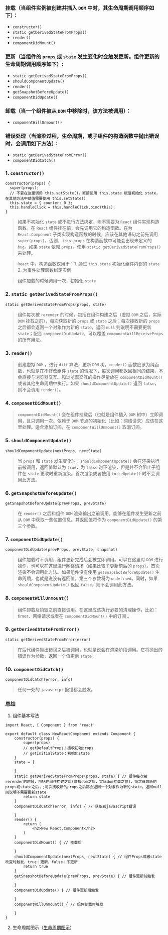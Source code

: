 ### 挂载（当组件实例被创建并插入 `DOM` 中时，其生命周期调用顺序如下）：
  - `constructor()`
  - `static getDerivedStateFromProps()`
  - `render()`
  - `componentDidMount()`

### 更新（当组件的 `props` 或 `state` 发生变化时会触发更新。组件更新的生命周期调用顺序如下）:
  - `static getDerivedStateFromProps()`
  - `shouldComponentUpdate()`
  - `render()`
  - `getSnapshotBeforeUpdate()`
  - `componentDidUpdate()`

### 卸载（当一个组件被从 `DOM` 中移除时，该方法被调用）：
  - `componentWillUnmount()`

### 错误处理（当渲染过程，生命周期，或子组件的构造函数中抛出错误时，会调用如下方法）：
  - `static getDerivedStateFromError()`
  - `componentDidCatch()`

### 1. `constructor()`
  ```
  constructor(props) {
    super(props);
    // 不要在这里调用 this.setState()，直接使用 this.state 赋值初始化 state，在其他方法中赋值需要使用 this.setState()
    this.state = { counter: 0 };
    this.handleClick = this.handleClick.bind(this);
  }
  ```

  > 如果不初始化 `state` 或不进行方法绑定，则不需要为 `React` 组件实现构造函数。在 `React` 组件挂在前，会先调用它的构造函数。在为 `React.Component` 子类实现构造函数的时候，应该在其他语句之前先调用 `super(props)`，否则，`this.props` 在构造函数中可能会出现未定义的 `bug`。如果 `state` 依赖 `props`，使用 `static getDerivedStateFromProps()` 来处理。

  > `React` 中，构造函数仅用于：1. 通过 `this.state` 初始化组件内部的 `state` 2. 为事件处理函数绑定实例

  > 组件加载的时候调用一次，初始化 `state`

### 2. `static getDerivedStateFromProps()`
  ```
  static getDerivedStateFromProps(props, state)
  ```

  > 组件每次被 `rerender` 的时候，包括在组件构建之后（虚拟 `DOM` 之后，实际 `DOM` 挂载之前），每次获取新的 `props` 或 `state` 之后；每次接收新的 `props` 之后都会返回一个对象作为新的 `state`，返回 `null` 则说明不需要更新 `state`；配合 `componentDidUpdate`，可以覆盖 `componentWillReceiveProps` 的所有用法。

### 3. `render()`
  > 创建虚拟 `DOM` ，进行 `diff` 算法，更新 `DOM` 树。`render()` 函数应该为纯函数，也就是在不修改组件 `state` 的情况下，每次调用都返回相同的结果，不会直接与浏览器交互。和浏览器交互的操作尽量放在 `componentDidMount()` 或者其他生命周期中执行。如果 `shouldComponentUpdate()` 返回 `false`，则不会调用 `render()`。

### 4. `componentDidMount()`
  > `componentDidMount()` 会在组件挂载后（也就是组件插入 `DOM` 树中）立即调用，且只调用一次。依赖于 `DOM` 节点的初始化（比如：网络请求）应该在这里处理。适合添加订阅，在 `componentWillUnmount()` 取消订阅。

### 5. `shouldComponentUpdate()`
  ```
  shouldComponentUpdate(nextProps, nextState)
  ```
  > 当 `props` 和 `state` 发生变化时，`shouldComponentUpdate()` 会在渲染执行前被调用，返回值默认为 `true`，为 `false` 时不渲染，但是并不会阻止子组件在 `state` 更改时重新渲染。首次渲染或者使用 `forceUpdate()` 时不会调用此方法。 
 
### 6. `getSnapshotBeforeUpdate()`
  ```
  getSnapshotBeforeUpdate(prevProps, prevState)
  ```
  > 在 `render()` 之后和组件 `DOM` 渲染输出之前调用。能够在组件发生更新之前从 `DOM` 中获取一些位置信息。其返回值将作为 `componentDidUpdate()` 的第三个参数。

### 7. `componentDidUpdate()`
  ```
  componentDidUpdate(prevProps, prevState, snapshot)
  ```
  > 组件加载时不调用，组件更新完成后会被立即调用。可以在这里对 `DOM` 进行操作，也可以在这里进行网络请求（如果比较了更新前后的 `props`）。首次渲染不会调用此方法。如果组件没有使用 `getSnapshotBeforeUpdate()` 生命周期，也就是说没有返回值，第三个参数将为 `undefined`。同时，如果 `shouldComponentUpdate()` 返回 `false`，则不会调用此方法。

### 8. `componentWillUnmount()`
  > 组件卸载及销毁之前直接调用。在这里应该执行必要的清理操作，比如：timer、网络请求或者在 `componentDidMount()` 中的订阅 。

### 9. `getDerivedStateFromError()`
  ```
  static getDerivedStateFromError(error)
  ```
  > 在后代组件抛出错误之后被调用，也就是说会在渲染阶段调用。它将抛出的错误作为参数，返回一个值更新 `state`。

### 10. `componentDidCatch()`
  ```
  componentDidCatch(error, info)
  ```
  > 任何一处的 `javascript` 报错都会触发。

### 总结

1. 组件基本写法
  ```
  import React, { Component } from 'react'

  export default class NewReactComponent extends Component {
      constructor(props) {
          super(props)
          // getDefaultProps：接收初始props
          // getInitialState：初始化state
      }
      state = {

      }
      static getDerivedStateFromProps(props, state) { // 组件每次被rerender的时候，包括在组件构建之后(虚拟dom之后，实际dom挂载之前)，每次获取新的props或state之后；;每次接收新的props之后都会返回一个对象作为新的state，返回null则说明不需要更新state
          return state
      }
      componentDidCatch(error, info) { // 获取到javascript错误

      }
      render() {
          return (
              <h2>New React.Component</h2>
          )
      }
      componentDidMount() { // 挂载后
          
      }   
      shouldComponentUpdate(nextProps, nextState) { // 组件Props或者state改变时触发，true：更新，false：不更新
          return true
      }
      getSnapshotBeforeUpdate(prevProps, prevState) { // 组件更新前触发

      }
      componentDidUpdate() { // 组件更新后触发

      }
      componentWillUnmount() { // 组件卸载时触发

      }
  }
  ```
2. 生命周期图示（[生命周期图示](http://projects.wojtekmaj.pl/react-lifecycle-methods-diagram/)）